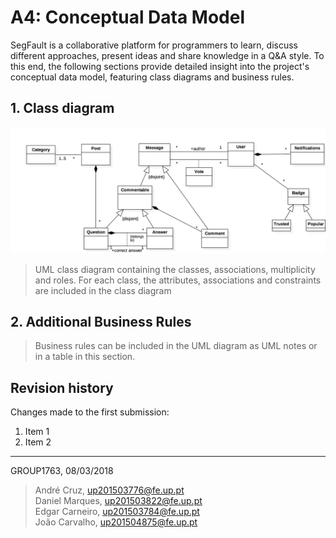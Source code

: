 # A4: Conceptual Data Model
SegFault is a collaborative platform for programmers to learn, discuss different approaches, present ideas and share knowledge in a Q&A style.
To this end, the following sections provide detailed insight into the project's conceptual data model, featuring class diagrams and business rules.

## 1. Class diagram
![UML Diagram](UML.jpg)

> UML class diagram containing the classes, associations, multiplicity and roles.
> For each class, the attributes, associations and constraints are included in the class diagram
 
## 2. Additional Business Rules
 
> Business rules can be included in the UML diagram as UML notes or in a table in this section.
 
## Revision history
 
Changes made to the first submission:
1. Item 1
1. Item 2
 
***

GROUP1763, 08/03/2018

> André Cruz, up201503776@fe.up.pt  
> Daniel Marques, up201503822@fe.up.pt  
> Edgar Carneiro, up201503784@fe.up.pt  
> João Carvalho, up201504875@fe.up.pt  
